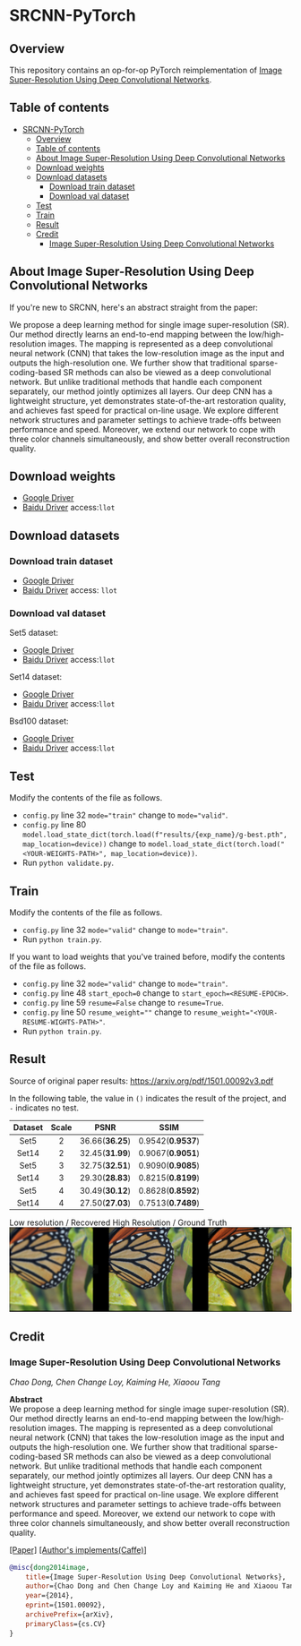 # SRCNN-PyTorch

## Overview

This repository contains an op-for-op PyTorch reimplementation
of [Image Super-Resolution Using Deep Convolutional Networks](https://arxiv.org/abs/1501.00092v3).

## Table of contents

- [SRCNN-PyTorch](#srcnn-pytorch)
    - [Overview](#overview)
    - [Table of contents](#table-of-contents)
    - [About Image Super-Resolution Using Deep Convolutional Networks](#about-image-super-resolution-using-deep-convolutional-networks)
    - [Download weights](#download-weights)
    - [Download datasets](#download-datasets)
        - [Download train dataset](#download-train-dataset)
        - [Download val dataset](#download-val-dataset)
    - [Test](#test)
    - [Train](#train)
    - [Result](#result)
    - [Credit](#credit)
        - [Image Super-Resolution Using Deep Convolutional Networks](#image-super-resolution-using-deep-convolutional-networks)

## About Image Super-Resolution Using Deep Convolutional Networks

If you're new to SRCNN, here's an abstract straight from the paper:

We propose a deep learning method for single image super-resolution (SR). Our method directly learns an end-to-end
mapping between the low/high-resolution images. The mapping is represented as a deep convolutional neural network (CNN)
that takes the low-resolution image as the input and outputs the high-resolution one. We further show that traditional
sparse-coding-based SR methods can also be viewed as a deep convolutional network. But unlike traditional methods that
handle each component separately, our method jointly optimizes all layers. Our deep CNN has a lightweight structure, yet
demonstrates state-of-the-art restoration quality, and achieves fast speed for practical on-line usage. We explore
different network structures and parameter settings to achieve trade-offs between performance and speed. Moreover, we
extend our network to cope with three color channels simultaneously, and show better overall reconstruction quality.

## Download weights

- [Google Driver](https://drive.google.com/drive/folders/1zPGktAZtph5aMR_gJdV5Q6S5gJEDvY8r?usp=sharing)
- [Baidu Driver](https://pan.baidu.com/s/1n04tkTauMGLUp4asO1cY3w) access:`llot`

## Download datasets

### Download train dataset

- [Google Driver](https://drive.google.com/drive/folders/1PYizfnKq-UtRCDoSy79PGA4FC5HqAqch?usp=sharing)
- [Baidu Driver](https://pan.baidu.com/s/1Oa1oas0GOT78DX1IAX7svg) access: `llot`

### Download val dataset

Set5 dataset:

- [Google Driver](https://drive.google.com/file/d/1GJZztdiJ6oBmJe9Ntyyos_psMzM8KY4P/view?usp=sharing)
- [Baidu Driver](https://pan.baidu.com/s/1_B97Ga6thSi5h43Wuqyw0Q) access:`llot`

Set14 dataset:

- [Google Driver](https://drive.google.com/file/d/14bxrGB3Nej8vBqxLoqerGX2dhChQKJoa/view?usp=sharing)
- [Baidu Driver](https://pan.baidu.com/s/1wy_kf4Kkj2nSkgRUkaLzVA) access:`llot`

Bsd100 dataset:

- [Google Driver](https://drive.google.com/file/d/1RTlPATPBCfUufJspgTik5KUEzAuVcyFF/view?usp=sharing)
- [Baidu Driver](https://pan.baidu.com/s/1Ig8t3_G4Nzhl8MvPAvdzFA) access:`llot`

## Test

Modify the contents of the file as follows.

- `config.py` line 32 `mode="train"` change to `mode="valid"`.
- `config.py` line 80 `model.load_state_dict(torch.load(f"results/{exp_name}/g-best.pth", map_location=device))` change to `model.load_state_dict(torch.load("<YOUR-WEIGHTS-PATH>", map_location=device))`.
- Run `python validate.py`.

## Train

Modify the contents of the file as follows.

- `config.py` line 32 `mode="valid"` change to `mode="train"`.
- Run `python train.py`.

If you want to load weights that you've trained before, modify the contents of the file as follows.

- `config.py` line 32 `mode="valid"` change to `mode="train"`.
- `config.py` line 48 `start_epoch=0` change to `start_epoch=<RESUME-EPOCH>`.
- `config.py` line 59 `resume=False` change to `resume=True`.
- `config.py` line 50 `resume_weight=""` change to `resume_weight="<YOUR-RESUME-WIGHTS-PATH>"`.
- Run `python train.py`.

## Result

Source of original paper results: https://arxiv.org/pdf/1501.00092v3.pdf

In the following table, the value in `()` indicates the result of the project, and `-` indicates no test.

| Dataset | Scale |       PSNR       |        SSIM        |
| :-----: | :---: | :--------------: | :----------------: |
|  Set5   |   2   | 36.66(**36.25**) | 0.9542(**0.9537**) |
|  Set14  |   2   | 32.45(**31.99**) | 0.9067(**0.9051**) |
|  Set5   |   3   | 32.75(**32.51**) | 0.9090(**0.9085**) |
|  Set14  |   3   | 29.30(**28.83**) | 0.8215(**0.8199**) |
|  Set5   |   4   | 30.49(**30.12**) | 0.8628(**0.8592**) |
|  Set14  |   4   | 27.50(**27.03**) | 0.7513(**0.7489**) |

Low resolution / Recovered High Resolution / Ground Truth
<span align="center"><img src="assets/result.png"/></span>

## Credit

### Image Super-Resolution Using Deep Convolutional Networks

_Chao Dong, Chen Change Loy, Kaiming He, Xiaoou Tang_ <br>

**Abstract** <br>
We propose a deep learning method for single image super-resolution (SR). Our method directly learns an end-to-end
mapping between the low/high-resolution images. The mapping is represented as a deep convolutional neural network (CNN)
that takes the low-resolution image as the input and outputs the high-resolution one. We further show that traditional
sparse-coding-based SR methods can also be viewed as a deep convolutional network. But unlike traditional methods that
handle each component separately, our method jointly optimizes all layers. Our deep CNN has a lightweight structure, yet
demonstrates state-of-the-art restoration quality, and achieves fast speed for practical on-line usage. We explore
different network structures and parameter settings to achieve trade-offs between performance and speed. Moreover, we
extend our network to cope with three color channels simultaneously, and show better overall reconstruction quality.

[[Paper]](https://arxiv.org/pdf/1501.00092) [[Author's implements(Caffe)]](http://mmlab.ie.cuhk.edu.hk/projects/SRCNN/SRCNN_train.zip)

```bibtex
@misc{dong2014image,
    title={Image Super-Resolution Using Deep Convolutional Networks},
    author={Chao Dong and Chen Change Loy and Kaiming He and Xiaoou Tang},
    year={2014},
    eprint={1501.00092},
    archivePrefix={arXiv},
    primaryClass={cs.CV}
}
```
